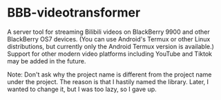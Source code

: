 # BBB-videotransformer

A server tool for streaming Bilibili videos on BlackBerry 9900 and other BlackBerry OS7 devices. (You can use Android's Termux or other Linux distributions, but currently only the Android Termux version is available.) Support for other modern video platforms including YouTube and Tiktok may be added in the future.

Note: Don't ask why the project name is different from the project name under the project. The reason is that I hastily named the library. Later, I wanted to change it, but I was too lazy, so I gave up.
